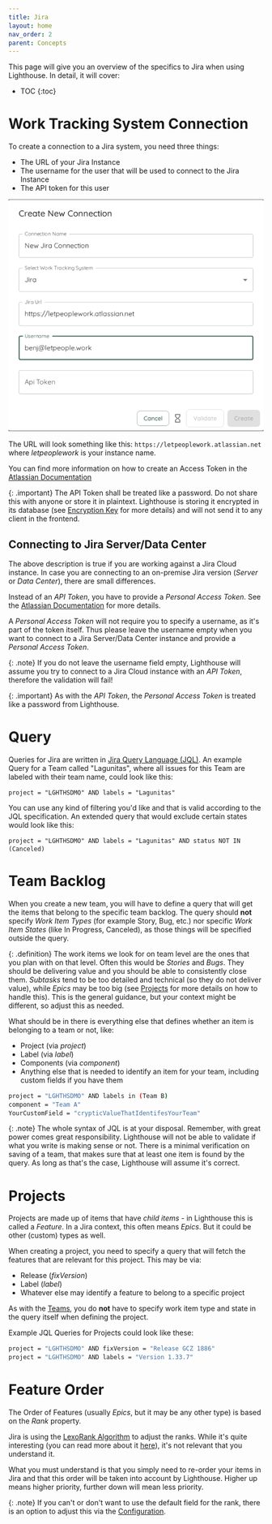 ```yaml
---
title: Jira
layout: home
nav_order: 2
parent: Concepts
---
```


This page will give you an overview of the specifics to Jira when using Lighthouse. In detail, it will cover:  

- TOC
{:toc}

# Work Tracking System Connection
To create a connection to a Jira system, you need three things:
- The URL of your Jira Instance
- The username for the user that will be used to connect to the Jira Instance
- The API token for this user

![Create Jira Connection](../assets/concepts/worktrackingsystem_Jira.png)

The URL will look something like this: `https://letpeoplework.atlassian.net` where *letpeoplework* is your instance name.  

You can find more information on how to create an Access Token in the [Atlassian Documentation](https://support.atlassian.com/atlassian-account/docs/manage-api-tokens-for-your-atlassian-account/)

{: .important}
The API Token shall be treated like a password. Do not share this with anyone or store it in plaintext. Lighthouse is storing it encrypted in its database (see [Encryption Key](../installation/configuration.html#encryption-key) for more details) and will not send it to any client in the frontend.

## Connecting to Jira Server/Data Center
The above description is true if you are working against a Jira Cloud instance. In case you are connecting to an on-premise Jira version (*Server* or *Data Center*), there are small differences.

Instead of an *API Token*, you have to provide a *Personal Access Token*. See the [Atlassian Documentation](https://confluence.atlassian.com/enterprise/using-personal-access-tokens-1026032365.html) for more details.

A *Personal Access Token* will not require you to specify a username, as it's part of the token itself. Thus please leave the username empty when you want to connect to a Jira Server/Data Center instance and provide a *Personal Access Token*.

{: .note}
If you do not leave the username field empty, Lighthouse will assume you try to connect to a Jira Cloud instance with an *API Token*, therefore the validation will fail!

{: .important}
As with the *API Token*, the *Personal Access Token* is treated like a password from Lighthouse.

# Query
Queries for Jira are written in [Jira Query Language (JQL)](https://www.atlassian.com/blog/jira/jql-the-most-flexible-way-to-search-jira-14). An example Query for a Team called "Lagunitas", where all issues for this Team are labeled with their team name, could look like this:

```
project = "LGHTHSDMO" AND labels = "Lagunitas"
```

You can use any kind of filtering you'd like and that is valid according to the JQL specification. An extended query that would exclude certain states would look like this:

```
project = "LGHTHSDMO" AND labels = "Lagunitas" AND status NOT IN (Canceled)
```

# Team Backlog
When you create a new team, you will have to define a query that will get the items that belong to the specific team backlog. The query should **not** specify *Work Item Types* (for example Story, Bug, etc.) nor specific *Work Item States* (like In Progress, Canceled), as those things will be specified outside the query.

{: .definition}
The work items we look for on team level are the ones that you plan with on that level. Often this would be *Stories* and *Bugs*. They should be delivering value and you should be able to consistently close them. *Subtasks* tend to be too detailed and technical (so they do not deliver value), while *Epics* may be too big (see [Projects](#projects) for more details on how to handle this). This is the general guidance, but your context might be different, so adjust this as needed.

What should be in there is everything else that defines whether an item is belonging to a team or not, like:
- Project (via *project*)
- Label (via *label*)
- Components (via *component*)
- Anything else that is needed to identify an item for your team, including custom fields if you have them

```bash
project = "LGHTHSDMO" AND labels in (Team B)
component = "Team A"
YourCustomField = "crypticValueThatIdentifesYourTeam"
```

{: .note}
The whole syntax of JQL is at your disposal. Remember, with great power comes great responsibility. Lighthouse will not be able to validate if what you write is making sense or not. There is a minimal verification on saving of a team, that makes sure that at least one item is found by the query. As long as that's the case, Lighthouse will assume it's correct.

# Projects
Projects are made up of items that have *child items* - in Lighthouse this is called a *Feature*. In a Jira context, this often means *Epics*. But it could be other (custom) types as well.

When creating a project, you need to specify a query that will fetch the features that are relevant for this project. This may be via:
- Release (*fixVersion*)
- Label (*label*)
- Whatever else may identify a feature to belong to a specific project

As with the [Teams](#team-backlog), you do **not** have to specify work item type and state in the query itself when defining the project.

Example JQL Queries for Projects could look like these:

```bash
project = "LGHTHSDMO" AND fixVersion = "Release GCZ 1886"
project = "LGHTHSDMO" AND labels = "Version 1.33.7"
```

# Feature Order
The Order of Features (usually *Epics*, but it may be any other type) is based on the *Rank* property.

Jira is using the [LexoRank Algorithm](https://confluence.atlassian.com/adminjiraserver/managing-lexorank-938847803.html) to adjust the ranks. While it's quite interesting (you can read more about it [here](https://tmcalm.nl/blog/lexorank-jira-ranking-system-explained/)), it's not relevant that you understand it.  

What you must understand is that you simply need to re-order your items in Jira and that this order will be taken into account by Lighthouse. Higher up means higher priority, further down will mean less priority.

{: .note}
If you can't or don't want to use the default field for the rank, there is an option to adjust this via the [Configuration](../installation/configuration.html#rank-field-override).
